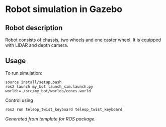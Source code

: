 # Robot simulation in Gazebo
## Robot description

Robot consists of chassis, two wheels and one caster wheel. It is equipped with LIDAR and depth camera.

## Usage
To run simulation:

```
source install/setup.bash
ros2 launch my_bot launch_sim.launch.py world:=./src/my_bot/worlds/cones.world
```

Control using
```
ros2 run teleop_twist_keyboard teleop_twist_keyboard
```


_Generated from template for ROS package._

